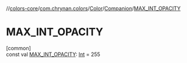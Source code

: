 //[colors-core](../../../../index.md)/[com.chrynan.colors](../../index.md)/[Color](../index.md)/[Companion](index.md)/[MAX_INT_OPACITY](-m-a-x_-i-n-t_-o-p-a-c-i-t-y.md)

# MAX_INT_OPACITY

[common]\
const val [MAX_INT_OPACITY](-m-a-x_-i-n-t_-o-p-a-c-i-t-y.md): [Int](https://kotlinlang.org/api/latest/jvm/stdlib/kotlin/-int/index.html) = 255
